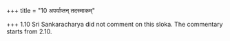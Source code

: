 +++
title = "10 अपर्याप्तन् तदस्माकम्"

+++
1.10 Sri Sankaracharya did not comment on this sloka. The commentary
starts from 2.10.  
  
